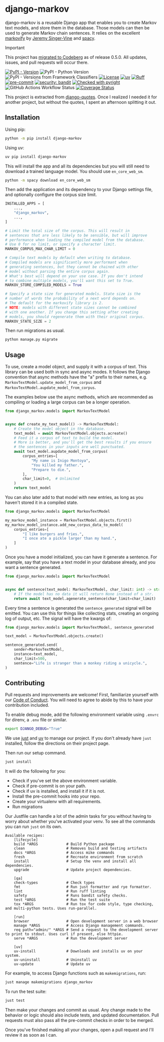 # django-markov

django-markov is a reusable Django app that enables you to create Markov text models, and store
them in the database. Those models can then be used to generate Markov chain sentences.
It relies on the excellent [markovify](https://github.com/jsvine/markovify) by [Jeremy Singer-Vine](https://github.com/jsvine)
and [spacy](https://spacy.io).

> [!IMPORTANT]
> This project has [migrated to Codeberg](https://codeberg.org/andrlik/django-markov) as of release 0.5.0. All updates, issues, and pull requests will occur there.

[![PyPI - Version](https://img.shields.io/pypi/v/django-markov)](https://pypi.org/project/django-markov/)
![PyPI - Python Version](https://img.shields.io/pypi/pyversions/django-markov)
![PyPI - Versions from Framework Classifiers](https://img.shields.io/pypi/frameworkversions/django/django-markov)
[![License](https://img.shields.io/badge/License-BSD_3--Clause-blue.svg)](https://opensource.org/licenses/BSD-3-Clause)
[![uv](https://img.shields.io/endpoint?url=https://raw.githubusercontent.com/astral-sh/uv/main/assets/badge/v0.json)](https://github.com/astral-sh/uv)
[![Ruff](https://img.shields.io/endpoint?url=https://raw.githubusercontent.com/astral-sh/ruff/main/assets/badge/v2.json)](https://github.com/astral-sh/ruff)
[![pre-commit](https://img.shields.io/badge/pre--commit-enabled-brightgreen?logo=pre-commit)](https://github.com/pre-commit/pre-commit)
[![security: bandit](https://img.shields.io/badge/security-bandit-brightgreen.svg)](https://github.com/PyCQA/bandit)
[![Checked with pyright](https://microsoft.github.io/pyright/img/pyright_badge.svg)](https://microsoft.github.io/pyright/)
![GitHub Actions Workflow Status](https://img.shields.io/github/actions/workflow/status/andrlik/django-markov/ci.yml?branch=main)
[![Coverage Status](https://coveralls.io/repos/github/andrlik/django-markov/badge.svg?branch=main)](https://coveralls.io/github/andrlik/django-markov?branch=main)


This project is extracted from [django-quotes](https://github.com/andrlik/django-quotes). Once I realized I needed it for another project, but without
the quotes, I spent an afternoon splitting it out.

## Installation

Using pip:

```bash
python -m pip install django-markov
```

Using uv:

```bash
uv pip install django-markov
```

This will install the app and all its dependencies but you will still need to download a
trained language model. You should use `en_core_web_sm`.

```bash
python -m spacy download en_core_web_sm
```

Then add the application and its dependency to your Django settings file, and optionally configure the corpus
size limit.

```python
INSTALLED_APPS = [
    ...,
    "django_markov",
    ...,
]

# Limit the total size of the corpus. This will result in
# sentences that are less likely to be sensible, but will improve
# performance when loading the compiled model from the database.
# Use 0 for no limit, or specify a character limit.
MARKOV_CORPUS_MAX_CHAR_LIMIT = 0

# Compile text models by default when writing to database.
# Compiled models are significantly more performant when
# generating sentences, but they cannot be chained with other
# model without parsing the entire corpus again.
# What's best will depend on your use case. If you don't intend
# to combine multiple models, you'll want this set to True.
MARKOV_STORE_COMPILED_MODELS = True

# Specify a state size for generated models. State size is the
# number of words the probability of a next word depends on.
# The default for the markovify library is 2.
# NOTE: models with different state sizes cannot be combined
# with one another. If you change this setting after creating
# models, you should regenerate them with their original corpus.
MARKOV_STATE_SIZE = 2
```

Then run migrations as usual.

```bash
python manage.py migrate
```

## Usage

To use, create a model object, and supply it with a corpus of text. This library can be used
both in sync and async modes. It follows the Django convention that async methods have the "a"
prefix to their names, e.g. `MarkovTextModel.update_model_from_corpus` and
`MarkovTextModel.aupdate_model_from_corpus`.

The examples below use the async methods, which are recommended as compiling or
loading a large corpus can be a longer operation.

```python
from django_markov.models import MarkovTextModel


async def create_my_text_model() -> MarkovTextModel:
    # Create the model object in the database.
    text_model = await MarkovTextModel.objects.acreate()
    # Feed it a corpus of text to build the model.
    # More is better, and you'll get the best results if you ensure
    # the sentences in your inputs are well punctuated.
    await text_model.aupdate_model_from_corpus(
        corpus_entries=[
            "My name is Inigo Montoya",
            "You killed my father.",
            "Prepare to die.",
        ],
        char_limit=0,  # Unlimited
    )
    return text_model
```

You can also later add to that model with new entries, as long as you haven't stored it in a compiled state.

```python
from django_markov.models import MarkovTextModel

my_markov_model_instance = MarkovTextModel.objects.first()
my_markov_model_instance.add_new_corpus_data_to_model(
    corpus_entries=[
        "I like burgers and fries.",
        "I once ate a pickle larger than my hand.",
    ]
)
```

Once you have a model initialized, you can have it generate a sentence. For example,
say that you have a text model in your database already, and you want a sentence generated.

```python
from django_markov.models import MarkovTextModel


async def sentence(text_model: MarkovTextModel, char_limit: int) -> str | None:
    # If the model has no data it will return None instead of a str.
    return await text_model.agenerate_sentence(char_limit=char_limit)
```

Every time a sentence is generated the `sentence_generated` signal will be emitted. You
can use this for things like collecting stats, creating an ongoing log of output, etc. The
signal will have the kwargs of:

```python
from django_markov.models import MarkovTextModel, sentence_generated

text_model = MarkovTextModel.objects.create()

sentence_generated.send(
    sender=MarkovTextModel,
    instance=text_model,
    char_limit=500,
    sentence="Life is stranger than a monkey riding a unicycle.",
)
```

## Contributing

Pull requests and improvements are welcome! First, familiarize yourself with our
[Code of Conduct](https://andrlik.github.io/django-markov/code_of_conduct/). You will need to agree to abide by this to have your contribution
included.

To enable debug mode, add the following environment variable
using `.envrc` for direnv, a `.env` file or similar.

```bash
export DJANGO_DEBUG="True"
```

We use [just](https://github.com/casey/just) and [uv](https://github.com/astral-sh/uv) to manage our project.
If you don't already have `just` installed, follow the directions on their project page.

Then run our setup command.

```bash
just install
```

It will do the following for you:

- Check if you've set the above environment variable.
- Check if pre-commit is on your path.
- Check if uv is installed, and install it if it is not.
- Install the pre-commit hooks into your repo.
- Create your virtualenv with all requirements.
- Run migrations

Our Justfile can handle a lot of the admin tasks for you without having to worry about
whether you've activated your venv. To see all the commands you can run `just` on its own.

<!-- [[[cog
import subprocess
import cog

list = subprocess.run(["just"], stdout=subprocess.PIPE)
cog.out(
    f"```\n{list.stdout.decode('utf-8')}```"
)
]]] -->
```
Available recipes:
    [lifecycle]
    build *ARGS             # Build Python package
    clean                   # Removes build and testing artifacts
    docs *ARGS              # Access mike commands
    fresh                   # Recreate environment from scratch
    install                 # Setup the venv and install all dependencies.
    upgrade                 # Update project dependencies.

    [qa]
    check-types             # Check types
    fmt                     # Run just formatter and rye formatter.
    lint                    # Run ruff linting
    safety                  # Runs bandit safety checks.
    test *ARGS              # Run the test suite
    tox *ARGS               # Run tox for code style, type checking, and multi-python tests. Uses run-parallel.

    [run]
    browser                 # Open development server in a web browser
    manage *ARGS            # Access Django management commands.
    req path="admin/" *ARGS # Send a request to the development server to print to stdout. Uses curl if present, else httpie.
    serve *ARGS             # Run the development server

    [uv]
    uv-install              # Downloads and installs uv on your system.
    uv-uninstall            # Uninstall uv
    uv-update               # Update uv
```
<!-- [[[end]]] -->

For example, to access Django functions such as `makemigrations`, run:

```bash
just manage makemigrations django_markov
```

To run the test suite:

```bash
just test
```

Then make your changes and commit as usual. Any change made to the behavior or logic
should also include tests, and updated documentation. Pull requests must also pass all
the pre-commit checks in order to be merged.

Once you've finished making all your changes, open a pull request and I'll review it as
soon as I can.
